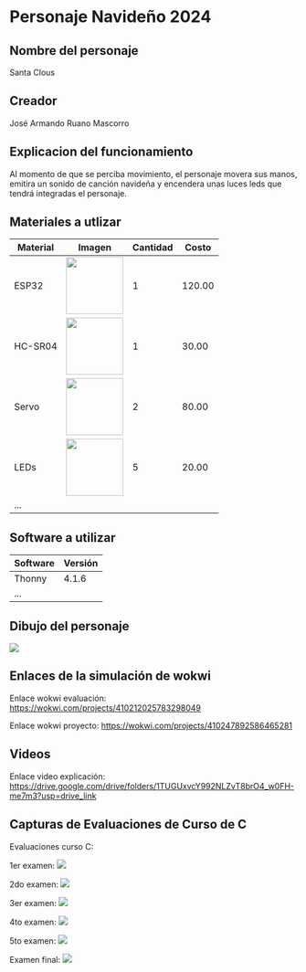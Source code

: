 # Personaje Navideño 2024

## Nombre del personaje
Santa Clous

## Creador
José Armando Ruano Mascorro

## Explicacion del funcionamiento
Al momento de que se perciba movimiento, el personaje movera sus manos, emitira un sonido de canción navideña y encendera unas
luces leds que tendrá integradas el personaje.

## Materiales a utlizar
|Material|Imagen|Cantidad|Costo|
|--|--|--|--|
|ESP32|<img src="https://github.com/user-attachments/assets/0d280367-493e-4f7c-a587-36e1f822116b" width="100"/>|1|120.00|
|HC-SR04|<img width="100" src="https://github.com/user-attachments/assets/e8f3a364-83e3-4194-9eb1-15547012fb1b" />|1|30.00|
|Servo|<img src="https://encrypted-tbn0.gstatic.com/images?q=tbn:ANd9GcSCS2LOM7XetEE4N0_B1KxJhYDKp9Ve8MIXiA&s" width="100"/>|2|80.00|
|LEDs|<img src="https://encrypted-tbn0.gstatic.com/images?q=tbn:ANd9GcRCrORWYeYGwKMV-8mKFk_LDyt8DU1EhKOpXQ&s" width="100"/>|5|20.00|
|...||||

## Software a utilizar
|Software|Versión|
|--|--|
|Thonny|4.1.6|
|...||

## Dibujo del personaje

<img src="https://i.imgur.com/zymRtxA.png"/>

## Enlaces de la simulación de wokwi
Enlace wokwi evaluación: https://wokwi.com/projects/410212025783298049

Enlace wokwi proyecto: https://wokwi.com/projects/410247892586465281

## Videos
Enlace video explicación: https://drive.google.com/drive/folders/1TUGUxvcY992NLZvT8brO4_w0FH-me7m3?usp=drive_link

## Capturas de Evaluaciones de Curso de C
Evaluaciones curso C:

1er examen:
<img src="https://i.imgur.com/On4CWgK.png"/>

2do examen:
<img src="https://i.imgur.com/vWZpqIF.png"/>

3er examen:
<img src="https://i.imgur.com/SrUOiw0.png"/>

4to examen:
<img src="https://i.imgur.com/0c6cW9m.png"/>

5to examen:
<img src="https://i.imgur.com/FqmBAN9.png"/>

Examen final:
<img src="https://i.imgur.com/oZlfoGA.png"/>
